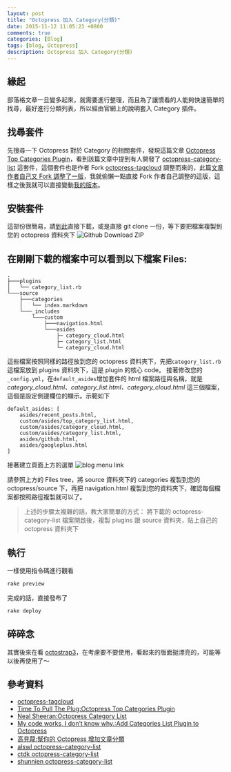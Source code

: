 ```yaml
---
layout: post
title: "Octopress 加入 Category(分類)"
date: 2015-11-12 11:05:23 +0800
comments: true
categories: [Blog]
tags: [blog, Octopress]
description: Octopress 加入 Category(分類)
---
```


## 緣起
部落格文章一旦變多起來，就需要進行整理，而且為了讓慣看的人能夠快速簡單的找尋，最好進行分類列表，所以經由官網上的說明套入 Category 插件。

## 找尋套件
先搜尋一下 Octopress 對於 Category 的相關套件，發現這篇文章 [Octopress Top Categories Plugin][2]，看到該篇文章中提到有人開發了 [octopress-category-list][3] 這套件，這個套件也是作者 Fork [octopress-tagcloud] 調整而來的，此篇[文章作者自己又 Fork 調整了一版][4]，我就偷懶一點直接 Fork 作者自己調整的這版，這樣之後我就可以直接變動[我的版本][5]。

## 安裝套件
這部份很簡易，請[到此][5]直接下載，或是直接 git clone 一份，等下要把檔案複製到您的 octopress 資料夾下
![Github Download ZIP](https://lh3.googleusercontent.com/w2QCPdqIU62sfkHgnPZ-eXUFoFnCtCYXLalwL5XF-pBAdBPfNa6WI8yt-pI_G2QcM8KbHafApp6_dIstcDW0dUdTB-ZIE7Z77knOT6a3XVyA9YRBbGT1qs8qBjrwUNDcm71QFU5la_qwbXTp9XY4ctyLTadeu4EFT6O6t7PNPiPURtLvdyby5PcqBDY3TOHgATOOz2ugZ9FYxjj27yKbCBo1nFL1NInPDAEaOiK81Skc4rzMI3AErM2seWlWyqe_lPsxyTLphz22a2cN1YNfpYALtS1zesYLEpevOEr6_lrxTYvfjvp2c46X9bKRCQoRIpGwFfa7aCLTbx9wO1E0wFa2d8Ge9UI-2W1NhheMCDEd9Xip1b_PgvFB17TDRYbf8myCdv9xCX-pTA7RrNDnllVqK0nTpWTptXDwhfKNVpH_JmTZ9F51v13QiFz6rrsjWS43yInyfMTYx-Sb3v60Cq1KngJ6Nzdzz9C-gffG2DaMpfI11f4YWbUbI-dR41OOC1G8WaVwYFMTocjJhg8v96G1fB9RbmmFJ62Pqtci0lhTMulZnE1oMT6WjONIRxqP6JORMZjBY8Cm-2HjuRBvyiYpiuwJGk7mrr4MXFMCZbTm9cW1sRE3AV6U61xbH0e36tW0GI7EwenB1tuxJTRoFfc7ZjL-qRF7xWaTFw2_6Q=w248-h339-no)

在剛剛下載的檔案中可以看到以下檔案
Files:
------
    .
    ├───plugins
    │   └── category_list.rb
    └───source
        ├───categories
        │   └── index.markdown
        └───_includes
            └───custom
                ├───navigation.html
                └───asides
                    ├─ category_cloud.html
                    ├─ category_list.html
                    └─ category_cloud.html

這些檔案按照同樣的路徑放到您的 octopress 資料夾下，先把`category_list.rb`這檔案放到 plugins 資料夾下，這是 plugin 的核心 code。
接著修改您的`_config.yml`，在`default_asides`增加套件的 html 檔案路徑與名稱，就是 *category_cloud.html、category_list.html、category_cloud.html* 這三個檔案，這個是設定側邊欄位的顯示。示範如下
```
default_asides: [
	asides/recent_posts.html, 
	custom/asides/top_category_list.html, 
	custom/asides/category_cloud.html, 
	custom/asides/category_list.html, 
	asides/github.html, 
	asides/googleplus.html
]
```
接著建立頁面上方的選單
![blog menu link](https://lh3.googleusercontent.com/z1pDdy1ThCo--5fyxOoxa6ce1_BqBPxKhYsAs92V7KavJZkkkptPMeLA8cDA-uostwfMONTXZy0DwToZQoVQP6zMte1eYT-Zxa9LUGSjkAQQQbotJ3Go0N-1WiZOqJx2EoVM1Pfjn2l0nGZPTs5Dleybopd_zVUyuYf8Bb8UsPnxSWrQOqSmVnvHiVDk5b_9UhJA-d1KHR8DRKPXY1UUavs4AcXwHR2SFBafFrNFtrfGowZuxQgwPbkaoa-8q6n_kMVRBqhYIqamyqBNFTHnvbs4duTa_LfjVovGfGeCFgYNc0P2OU9T0GU3CZWeQiiUlQ3vC8RVhORv6GsOU5ibk0-IhWdGnAHtVuNB7wRyytpM9Gwa2fjtzDuVOp2rCH955Is15k_PyHTb-3dxY_f2kwGQJSwBZkhsxRTpovptE-nT8IQBGRWiHz_E7hXppMAv_6AMShJJQd9kFCldmWnc0z65J92fakTu8_BWHzP4veLsQSggCI2x8huiIM2jzexVcP_f6nrArwqzbzX-p1f9WaWuxuCLQ6AKyZqkQ_5vzS83wQlcb74TVjQ-pF0KfJ8NbeZWLj7Iybii78GLCtcA3-My5BmdUq3W4I5AQ73hjVoK32WEKanwfoJmAjTy5Wpb5iU_qUu1TP02zIdxRaJMA-VUqITjy8kR38wxPVyypw=w339-h169-no)

請參照上方的 Files tree，將 source 資料夾下的 categories 複製到您的 octopress/source 下，再把 navigation.html 複製到您的資料夾下，確認每個檔案都按照路徑複製就可以了。

> 上述的步驟太複雜的話，教大家簡單的方式：
> 將下載的 octopress-category-list 檔案開啟後，複製 plugins 跟 source 資料夾，貼上自己的 octopress 資料夾下

## 執行
一樣使用指令碼進行觀看
``` bash
rake preview
```

完成的話，直接發布了
``` bash
rake deploy
```

## 碎碎念
其實後來在看 [octostrap3]，在考慮要不要使用，看起來的版面挺漂亮的，可能等以後再使用了～

## 參考資料
- [octopress-tagcloud]
- [Time To Pull The Plug:Octopress Top Categories Plugin][2]
- [Neal Sheeran:Octopress Category List]
- [My code works, I don’t know why.:Add Categories List Plugin to Octopress][1]
- [高見龍:幫你的 Octopress 增加文章分類]
- [alswl octopress-category-list][3]
- [ctdk octopress-category-list][4]
- [shunnien octopress-category-list][5]


[1]: http://wen00072.github.io/blog/2015/03/31/add-categories-list-plugin-to-octopress/ "My code works, I don’t know why.:Add Categories List Plugin to Octopress"
[2]: http://time.to.pullthepl.ug/blog/2012/8/20/octopress-top-categories-plugin/ "Time To Pull The Plug:Octopress Top Categories Plugin"
[3]: https://github.com/alswl/octopress-category-list "alswl octopress-category-list"
[4]: https://github.com/ctdk/octopress-category-list "ctdk octopress-category-list"
[5]: https://github.com/shunnien/octopress-category-list "shunnien octopress-category-list"
[octopress-tagcloud]: https://github.com/tokkonopapa/octopress-tagcloud
[Neal Sheeran:Octopress Category List]: http://www.nealsheeran.com/archives/2013/01/octopress-category-list/
[高見龍:幫你的 Octopress 增加文章分類]: http://blog.eddie.com.tw/2011/12/05/add-catetories-to-sidebar-in-octopress/ 
[octostrap3]: http://kaworu.github.io/octostrap3/